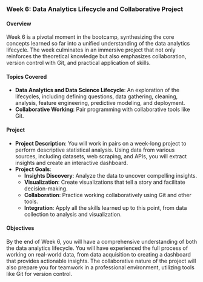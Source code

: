 ### Week 6: Data Analytics Lifecycle and Collaborative Project

#### Overview
Week 6 is a pivotal moment in the bootcamp, synthesizing the core concepts learned so far into a unified understanding of the data analytics  lifecycle. The week culminates in an immersive project that not only reinforces the theoretical knowledge but also emphasizes collaboration, version control with Git, and practical application of skills.

#### Topics Covered

- **Data Analytics and Data Science Lifecycle**: An exploration of the lifecycles, including defining questions, data gathering, cleaning, analysis, feature engineering, predictive modeling, and deployment.
- **Collaborative Working**: Pair programming with collaborative tools like Git.

#### Project
- **Project Description**: You will work in pairs on a week-long project to perform descriptive statistical analysis. Using data from various sources, including datasets, web scraping, and APIs, you will extract insights and create an interactive dashboard.
- **Project Goals**:
  - **Insights Discovery**: Analyze the data to uncover compelling insights.
  - **Visualization**: Create visualizations that tell a story and facilitate decision-making.
  - **Collaboration**: Practice working collaboratively using Git and other tools.
  - **Integration**: Apply all the skills learned up to this point, from data collection to analysis and visualization.

#### Objectives
By the end of Week 6, you will have a comprehensive understanding of both the data analytics lifecycle. You will have experienced the full process of working on real-world data, from data acquisition to creating a dashboard that provides actionable insights. The collaborative nature of the project will also prepare you for teamwork in a professional environment, utilizing tools like Git for version control.
